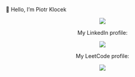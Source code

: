 👋 Hello, I’m Piotr Klocek

<div align="center">
  <img src="https://github-readme-stats.vercel.app/api/top-langs/?username=Pioter1290&layout=compact&theme=tokyonight&card_width=400" />
</div>

<div align="center">
  <p>My LinkedIn profile:</p>
  <a href="https://www.linkedin.com/in/piotr-klocek-574ab02bb/" target="_blank">
    <img src="https://img.shields.io/badge/LinkedIn-0077B5?style=for-the-badge&logo=linkedin&logoColor=white" />
  </a>
</div>

<div align="center">
  <p>My LeetCode profile:</p>
  <a href="https://leetcode.com/u/Pioterek/" target="_blank">
    <img src="https://img.shields.io/badge/LeetCode-FFA116?style=for-the-badge&logo=leetcode&logoColor=black" />
  </a>
</div>
